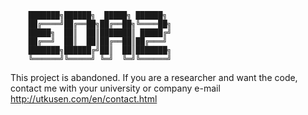         ███████╗██████╗  █████╗ ██████╗ 
        ██╔════╝██╔══██╗██╔══██╗╚════██╗
        █████╗  ██║  ██║███████║ █████╔╝
        ██╔══╝  ██║  ██║██╔══██║██╔═══╝ 
        ███████╗██████╔╝██║  ██║███████╗
        ╚══════╝╚═════╝ ╚═╝  ╚═╝╚══════╝
                                




This project is abandoned. If you are a researcher and want the code, contact me with your university or company e-mail http://utkusen.com/en/contact.html
